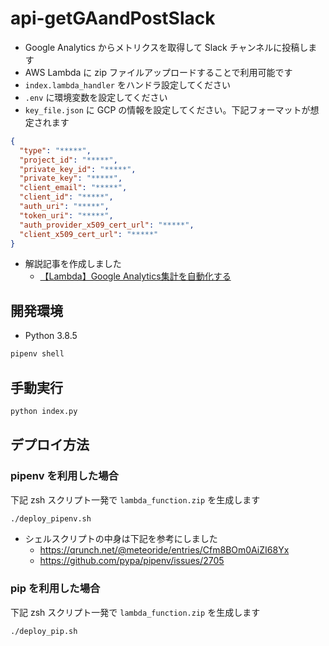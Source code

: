 # api-getGAandPostSlack

- Google Analytics からメトリクスを取得して Slack チャンネルに投稿します
- AWS Lambda に zip ファイルアップロードすることで利用可能です
- `index.lambda_handler` をハンドラ設定してください
- `.env` に環境変数を設定してください
- `key_file.json` に GCP の情報を設定してください。下記フォーマットが想定されます

```json
{
  "type": "*****",
  "project_id": "*****",
  "private_key_id": "*****",
  "private_key": "*****",
  "client_email": "*****",
  "client_id": "*****",
  "auth_uri": "*****",
  "token_uri": "*****",
  "auth_provider_x509_cert_url": "*****",
  "client_x509_cert_url": "*****"
}

```

- 解説記事を作成しました
    - [【Lambda】Google Analytics集計を自動化する](https://suwaru.tokyo/%e3%80%90lambda%e3%80%91google-analytics%e9%9b%86%e8%a8%88%e3%82%92%e8%87%aa%e5%8b%95%e5%8c%96%e3%81%99%e3%82%8b/)

## 開発環境

- Python 3.8.5

```sh
pipenv shell
```

## 手動実行

```sh
python index.py
```

## デプロイ方法
### pipenv を利用した場合

下記 zsh スクリプト一発で `lambda_function.zip` を生成します

```sh
./deploy_pipenv.sh
```

- シェルスクリプトの中身は下記を参考にしました
    - https://qrunch.net/@meteoride/entries/Cfm8BOm0AiZI68Yx
    - https://github.com/pypa/pipenv/issues/2705

### pip を利用した場合

下記 zsh スクリプト一発で `lambda_function.zip` を生成します

```sh
./deploy_pip.sh
```

